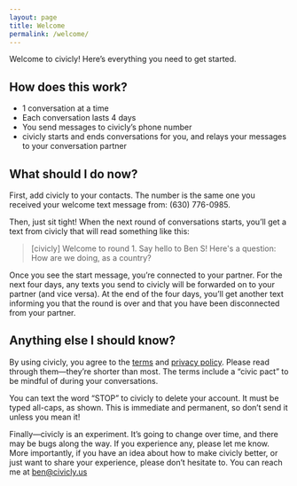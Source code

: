 ```yaml
---
layout: page
title: Welcome
permalink: /welcome/
---
```


Welcome to civicly! Here’s everything you need to get started.

## How does this work?

  - 1 conversation at a time
  - Each conversation lasts 4 days
  - You send messages to civicly’s phone number
  - civicly starts and ends conversations for you, and relays your messages to your
    conversation partner

## What should I do now?

First, add civicly to your contacts. The number is the same one you received your
welcome text message from: (630) 776-0985.

Then, just sit tight! When the next round of conversations starts, you’ll get a text
from civicly that will read something like this:

> [civicly] Welcome to round 1. Say hello to Ben S! Here's a question: How are we
doing, as a country?

Once you see the start message, you’re connected to your partner. For the next four
days, any texts you send to civicly will be forwarded on to your partner (and vice versa).
At the end of the four days, you’ll get another text informing you that the round is over
and that you have been disconnected from your partner.

## Anything else I should know?

By using civicly, you agree to the [terms][] and [privacy policy][]. Please read through
them—they’re shorter than most. The terms include a “civic pact” to be mindful of during
your conversations.

You can text the word “STOP” to civicly to delete your account. It must be typed all-caps,
as shown. This is immediate and permanent, so don’t send it unless you mean it!

Finally—civicly is an experiment. It’s going to change over time, and there may be bugs
along the way. If you experience any, please let me know. More importantly, if you have
an idea about how to make civicly better, or just want to share your experience, please
don’t hesitate to. You can reach me at ben@civicly.us

[terms]: /terms
[privacy policy]: /privacy
